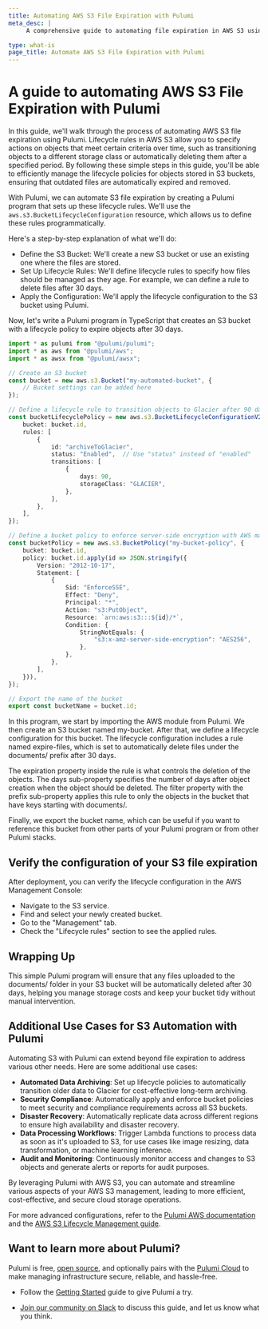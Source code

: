 ```yaml
---
title: Automating AWS S3 File Expiration with Pulumi
meta_desc: |
     A comprehensive guide to automating file expiration in AWS S3 using Pulumi.

type: what-is
page_title: Automate AWS S3 File Expiration with Pulumi
---
```


# A guide to automating AWS S3 File Expiration with Pulumi

In this guide, we'll walk through the process of automating AWS S3 file expiration using Pulumi. Lifecycle rules in AWS S3 allow you to specify actions on objects that meet certain criteria over time, such as transitioning objects to a different storage class or automatically deleting them after a specified period. By following these simple steps in this guide, you'll be able to efficiently manage the lifecycle policies for objects stored in S3 buckets, ensuring that outdated files are automatically expired and removed.

With Pulumi, we can automate S3 file expiration by creating a Pulumi program that sets up these lifecycle rules. We'll use the `aws.s3.BucketLifecycleConfiguration` resource, which allows us to define these rules programmatically.

Here's a step-by-step explanation of what we'll do:

- Define the S3 Bucket: We'll create a new S3 bucket or use an existing one where the files are stored.
- Set Up Lifecycle Rules: We'll define lifecycle rules to specify how files should be managed as they age. For example, we can define a rule to delete files after 30 days.
- Apply the Configuration: We'll apply the lifecycle configuration to the S3 bucket using Pulumi.

Now, let's write a Pulumi program in TypeScript that creates an S3 bucket with a lifecycle policy to expire objects after 30 days.

```typescript
import * as pulumi from "@pulumi/pulumi";
import * as aws from "@pulumi/aws";
import * as awsx from "@pulumi/awsx";

// Create an S3 bucket
const bucket = new aws.s3.Bucket("my-automated-bucket", {
    // Bucket settings can be added here
});

// Define a lifecycle rule to transition objects to Glacier after 90 days
const bucketLifecyclePolicy = new aws.s3.BucketLifecycleConfigurationV2("my-bucket-lifecycle", {
    bucket: bucket.id,
    rules: [
        {
            id: "archiveToGlacier",
            status: "Enabled",  // Use "status" instead of "enabled"
            transitions: [
                {
                    days: 90,
                    storageClass: "GLACIER",
                },
            ],
        },
    ],
});

// Define a bucket policy to enforce server-side encryption with AWS managed keys (SSE-S3)
const bucketPolicy = new aws.s3.BucketPolicy("my-bucket-policy", {
    bucket: bucket.id,
    policy: bucket.id.apply(id => JSON.stringify({
        Version: "2012-10-17",
        Statement: [
            {
                Sid: "EnforceSSE",
                Effect: "Deny",
                Principal: "*",
                Action: "s3:PutObject",
                Resource: `arn:aws:s3:::${id}/*`,
                Condition: {
                    StringNotEquals: {
                        "s3:x-amz-server-side-encryption": "AES256",
                    },
                },
            },
        ],
    })),
});

// Export the name of the bucket
export const bucketName = bucket.id;
```

In this program, we start by importing the AWS module from Pulumi. We then create an S3 bucket named my-bucket. After that, we define a lifecycle configuration for this bucket. The lifecycle configuration includes a rule named expire-files, which is set to automatically delete files under the documents/ prefix after 30 days.

The expiration property inside the rule is what controls the deletion of the objects. The days sub-property specifies the number of days after object creation when the object should be deleted. The filter property with the prefix sub-property applies this rule to only the objects in the bucket that have keys starting with documents/.

Finally, we export the bucket name, which can be useful if you want to reference this bucket from other parts of your Pulumi program or from other Pulumi stacks.


## Verify the configuration of your S3 file expiration

After deployment, you can verify the lifecycle configuration in the AWS Management Console:

- Navigate to the S3 service.
- Find and select your newly created bucket.
- Go to the "Management" tab.
- Check the "Lifecycle rules" section to see the applied rules.

## Wrapping Up

This simple Pulumi program will ensure that any files uploaded to the documents/ folder in your S3 bucket will be automatically deleted after 30 days, helping you manage storage costs and keep your bucket tidy without manual intervention.

## Additional Use Cases for S3 Automation with Pulumi

Automating S3 with Pulumi can extend beyond file expiration to address various other needs. Here are some additional use cases:

- **Automated Data Archiving**: Set up lifecycle policies to automatically transition older data to Glacier for cost-effective long-term archiving.
- **Security Compliance**: Automatically apply and enforce bucket policies to meet security and compliance requirements across all S3 buckets.
- **Disaster Recovery**: Automatically replicate data across different regions to ensure high availability and disaster recovery.
- **Data Processing Workflows**: Trigger Lambda functions to process data as soon as it's uploaded to S3, for use cases like image resizing, data transformation, or machine learning inference.
- **Audit and Monitoring**: Continuously monitor access and changes to S3 objects and generate alerts or reports for audit purposes.

By leveraging Pulumi with AWS S3, you can automate and streamline various aspects of your AWS S3 management, leading to more efficient, cost-effective, and secure cloud storage operations.

For more advanced configurations, refer to the [Pulumi AWS documentation](/docs/reference/pkg/aws/s3/bucketlifecycleconfiguration/) and the [AWS S3 Lifecycle Management guide](https://docs.aws.amazon.com/AmazonS3/latest/dev/object-lifecycle-mgmt.html).

## Want to learn more about Pulumi?

Pulumi is free, [open source](https://github.com/pulumi/pulumi), and optionally pairs with the [Pulumi Cloud](/docs/pulumi-cloud/) to make managing infrastructure secure, reliable, and hassle-free.

- Follow the [Getting Started](/docs/get-started/) guide to give Pulumi a try.

- [Join our community on Slack](https://slack.pulumi.com/) to discuss this guide, and let us know what you think.

